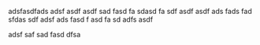 adsfasdfads
adsf
asdf
asdf
sad
fasd
fa
sdasd
fa
sdf
asdf
asdf
ads
fads
fad
sfdas
sdf
adsf
ads
fasd
f
asd
fa
sd
adfs
asdf

adsf
saf
sad
fasd
dfsa

